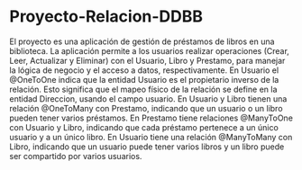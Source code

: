 # Proyecto-Relacion-DDBB
El proyecto es una aplicación de gestión de préstamos de libros en una biblioteca. 
La aplicación permite a los usuarios realizar operaciones (Crear, Leer, Actualizar y Eliminar)  con el  Usuario, Libro y Prestamo, para manejar la lógica de negocio y el acceso a datos, respectivamente.
En Usuario el  @OneToOne indica que la entidad Usuario es el propietario inverso de la relación. Esto significa que el mapeo físico de la relación se define en la entidad Direccion, usando el campo usuario.
En Usuario y Libro tienen una relación @OneToMany con Prestamo, indicando que un usuario o un libro pueden tener varios préstamos.
En Prestamo tiene relaciones @ManyToOne con Usuario y Libro, indicando que cada préstamo pertenece a un único usuario y a un único libro.
En Usuario tiene una relación @ManyToMany con Libro, indicando que un usuario puede tener varios libros y un libro puede ser compartido por varios usuarios.

